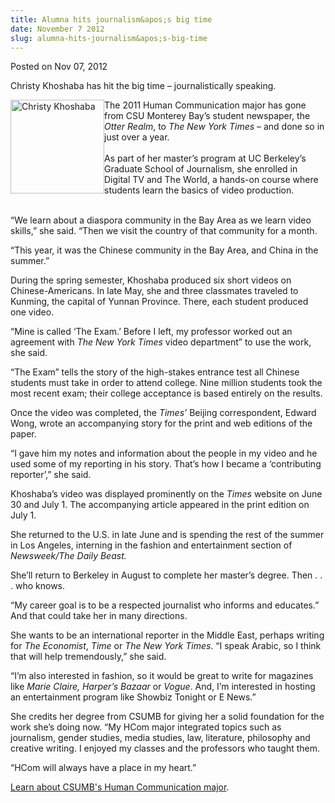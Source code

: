 ```yaml
---
title: Alumna hits journalism&apos;s big time
date: November 7 2012
slug: alumna-hits-journalism&apos;s-big-time
---
```


 



<span class="date">Posted on Nov 07, 2012    </span>
<p>Christy Khoshaba has hit the big time &#x2013; journalistically
speaking.</p>
<p><img alt="Christy Khoshaba" src="https://news.csumb.edu/sites/default/files/65/attachments/news/images/christy-khoshaba.jpg" style="float:left; width:150px; height:150px">The 2011 Human
Communication major has gone from CSU Monterey Bay&#x2019;s student
newspaper, the <em>Otter Realm</em>, to <em>The New York Times</em>
&#x2013; and done so in just over a year.<br>
<br>
As part of her master&#x2019;s program at UC Berkeley&#x2019;s Graduate School of
Journalism, she enrolled in Digital TV and The World, a hands-on
course where students learn the basics of video production.</br></br></img></p>
<p>&#x201C;We learn about a diaspora community in the Bay Area as we learn
video skills,&#x201D; she said. &#x201C;Then we visit the country of that
community for a month.</p>
<p>&#x201C;This year, it was the Chinese community in the Bay Area, and
China in the summer.&#x201D;</p>
<p>During the spring semester, Khoshaba produced six short videos
on Chinese-Americans. In late May, she and three classmates
traveled to Kunming, the capital of Yunnan Province. There, each
student produced one video.</p>
<p>&#x201C;Mine is called &#x2018;The Exam.&#x2019; Before I left, my professor worked
out an agreement with <em>The New York Times</em> video department&#x201D;
to use the work, she said.</p>
<p>&#x201C;The Exam&#x201D; tells the story of the high-stakes entrance test all
Chinese students must take in order to attend college. Nine million
students took the most recent exam; their college acceptance is
based entirely on the results.</p>
<p>Once the video was completed, the <em>Times&#x2019;</em> Beijing
correspondent, Edward Wong, wrote an accompanying story for the
print and web editions of the paper.</p>
<p>&#x201C;I gave him my notes and information about the people in my
video and he used some of my reporting in his story. That&#x2019;s how I
became a &#x2018;contributing reporter&#x2019;,&#x201D; she said.</p>
<p>Khoshaba&#x2019;s video was displayed prominently on the <em>Times</em>
website on June 30 and July 1. The accompanying article appeared in
the print edition on July 1.</p>
<p>She returned to the U.S. in late June and is spending the rest
of the summer in Los Angeles, interning in the fashion and
entertainment section of <em>Newsweek/The Daily Beast.</em></p>
<p>She&#x2019;ll return to Berkeley in August to complete her master&#x2019;s
degree. Then . . . who knows.</p>
<p>&#x201C;My career goal is to be a respected journalist who informs and
educates.&#x201D; And that could take her in many directions.</p>
<p>She wants to be an international reporter in the Middle East,
perhaps writing for <em>The Economist</em>, <em>Time</em> or
<em>The New York Times</em>. &#x201C;I speak Arabic, so I think that will
help tremendously,&#x201D; she said.</p>
<p>&#x201C;I&#x2019;m also interested in fashion, so it would be great to write
for magazines like <em>Marie Claire, Harper&#x2019;s</em> <em>Bazaar</em>
or <em>Vogue</em>. And, I&#x2019;m interested in hosting an entertainment
program like Showbiz Tonight or E News.&#x201D;</p>
<p>She credits her degree from CSUMB for giving her a solid
foundation for the work she&#x2019;s doing now. &#x201C;My HCom major integrated
topics such as journalism, gender studies, media studies, law,
literature, philosophy and creative writing. I enjoyed my classes
and the professors who taught them.</p>
<p>&#x201C;HCom will always have a place in my heart.&#x201D;</p>
<p><a href="https://csumb.edu/search/redirect/11312?searchterm=HCom" rel="nofollow">Learn about CSUMB&apos;s Human Communication
major</a>.<br>
&#xA0;</br></p>





 
